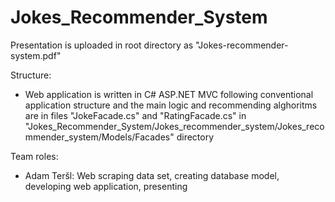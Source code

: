 # Jokes_Recommender_System

Presentation is uploaded in root directory as "Jokes-recommender-system.pdf"

Structure:
  - Web application is written in C# ASP.NET MVC following conventional application structure and the main logic and recommending alghoritms are in files "JokeFacade.cs" and "RatingFacade.cs" in "Jokes_Recommender_System/Jokes_recommender_system/Jokes_recommender_system/Models/Facades" directory
  
Team roles:
  - Adam Teršl: Web scraping data set, creating database model, developing web application, presenting
